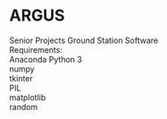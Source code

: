 # ARGUS
Senior Projects Ground Station Software <br />
Requirements:<br />
  Anaconda Python 3<br />
  numpy<br />
  tkinter<br />
  PIL<br />
  matplotlib<br />
  random<br />
